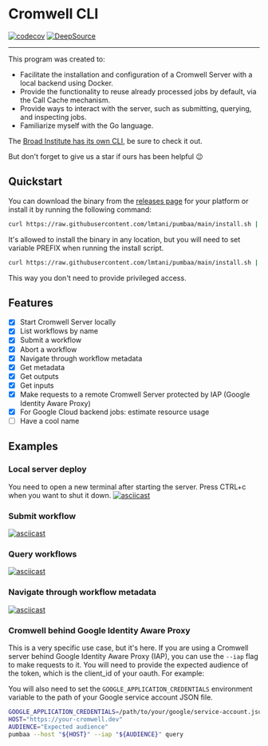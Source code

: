 # Cromwell CLI

[![codecov](https://codecov.io/gh/lmtani/pumbaa/branch/main/graph/badge.svg?token=IZHS203UA7)](https://codecov.io/gh/lmtani/pumbaa)
 [![DeepSource](https://deepsource.io/gh/lmtani/pumbaa.svg/?label=active+issues&show_trend=true&token=AqgzwJfwaA6RBPpVTGK11it0)](https://deepsource.io/gh/lmtani/pumbaa/?ref=repository-badge)

---

This program was created to:

- Facilitate the installation and configuration of a Cromwell Server with a local backend using Docker.
- Provide the functionality to reuse already processed jobs by default, via the Call Cache mechanism.
- Provide ways to interact with the server, such as submitting, querying, and inspecting jobs.
- Familiarize myself with the Go language.

The [Broad Institute has its own CLI](https://github.com/broadinstitute/cromshell), be sure to check it out.

But don't forget to give us a star if ours has been helpful 😉

## Quickstart

You can download the binary from the [releases page](https://github.com/lmtani/pumbaa/releases) for your platform or install it by running the following command:

```bash
curl https://raw.githubusercontent.com/lmtani/pumbaa/main/install.sh | bash
```

It's allowed to install the binary in any location, but you will need to set variable PREFIX when running the install script.

```bash
curl https://raw.githubusercontent.com/lmtani/pumbaa/main/install.sh | PREFIX=/home/taniguti/bin bash
```

This way you don't need to provide privileged access.

## Features

- [x] Start Cromwell Server locally
- [x] List workflows by name
- [x] Submit a workflow
- [x] Abort a workflow
- [x] Navigate through workflow metadata
- [x] Get metadata
- [x] Get outputs
- [x] Get inputs
- [x] Make requests to a remote Cromwell Server protected by IAP (Google Identity Aware Proxy)
- [x] For Google Cloud backend jobs: estimate resource usage
- [ ] Have a cool name

## Examples

### Local server deploy

You need to open a new terminal after starting the server. Press CTRL+c when you want to shut it down.
[![asciicast](https://asciinema.org/a/9oHGhq7t2CGpBMl3M0vicA67Q.svg)](https://asciinema.org/a/9oHGhq7t2CGpBMl3M0vicA67Q)

### Submit workflow

[![asciicast](https://asciinema.org/a/rSGGiYwAOITWNx4gX4Qtq8h8F.svg)](https://asciinema.org/a/rSGGiYwAOITWNx4gX4Qtq8h8F)

### Query workflows
[![asciicast](https://asciinema.org/a/JTQR8Va7bnHhYIZ5uxSWfZBse.svg)](https://asciinema.org/a/JTQR8Va7bnHhYIZ5uxSWfZBse)

### Navigate through workflow metadata

[![asciicast](https://asciinema.org/a/yxDZp4H2DYAWStjS2nPvsAIqM.svg)](https://asciinema.org/a/yxDZp4H2DYAWStjS2nPvsAIqM)


### Cromwell behind Google Identity Aware Proxy

This is a very specific use case, but it's here. If you are using a Cromwell server behind Google Identity Aware Proxy (IAP), you can use the `--iap` flag to make requests to it. You will need to provide the expected audience of the token, which is the client_id of your oauth. For example:

You will also need to set the `GOOGLE_APPLICATION_CREDENTIALS` environment variable to the path of your Google service account JSON file.

```bash
GOOGLE_APPLICATION_CREDENTIALS=/path/to/your/google/service-account.json
HOST="https://your-cromwell.dev"
AUDIENCE="Expected audience"
pumbaa --host "${HOST}" --iap "${AUDIENCE}" query
```
